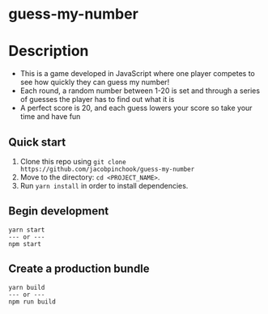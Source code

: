 # guess-my-number
# Description
- This is a game developed in JavaScript where one player competes to see how quickly they can guess my number!
- Each round, a random number between 1-20 is set and through a series of guesses the player has to find out what it is
- A perfect score is 20, and each guess lowers your score so take your time and have fun

## Quick start

1. Clone this repo using `git clone https://github.com/jacobpinchook/guess-my-number`
2. Move to the directory: `cd <PROJECT_NAME>`.<br />
3. Run `yarn install` in order to install dependencies.<br />

## Begin development

```
yarn start
--- or ---
npm start
```

## Create a production bundle

```
yarn build
--- or ---
npm run build
```
